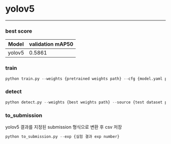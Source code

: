 # yolov5
---

### best score

Model|validation mAP50
---|---|
yolov5|0.5861

### train

```python
python train.py --weights {pretrained weights path} --cfg {model.yaml path} --data {dataset.yaml path} --hyp {hyperparameters path} --projects {wandb project name} --epochs 100 --img 1024
```

### detect

```python
python detect.py --weights {best weights path} --source {test dataset path} --data {dataset.yaml path} --img 1024 --save-txt --save-conf
```

### to_submission

yolov5 결과를 지정된 submission 형식으로 변환 후 csv 저장
```python
python to_submission.py --exp {실험 결과 exp number}
```
